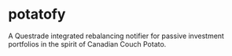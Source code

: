 # potatofy

A Questrade integrated rebalancing notifier for passive investment portfolios in the spirit of Canadian Couch Potato.
